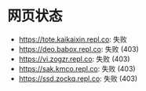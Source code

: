 # 网页状态
- https://tote.kaikaixin.repl.co: 失败
- https://deo.babox.repl.co: 失败 (403)
- https://vi.zogzr.repl.co: 失败 (403)
- https://sak.kmco.repl.co: 失败 (403)
- https://ssd.zockq.repl.co: 失败 (403)
